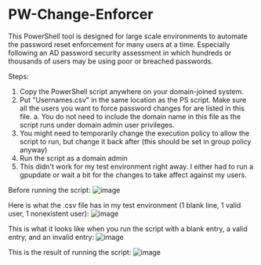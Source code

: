 # PW-Change-Enforcer

This PowerShell tool is designed for large scale environments to automate the password reset enforcement for many users at a time. Especially following an AD password security assessment in which hundreds or thousands of users may be using poor or breached passwords. 

Steps:
1. Copy the PowerShell script anywhere on your domain-joined system.
2. Put "Usernames.csv" in the same location as the PS script. Make sure all the users you want to force password changes for are listed in this file.
    a. You do not need to include the domain name in this file as the script runs under domain admin user privileges.
4. You might need to temporarily change the execution policy to allow the script to run, but change it back after (this should be set in group policy anyway)
5. Run the script as a domain admin
6. This didn't work for my test environment right away. I either had to run a gpupdate or wait a bit for the changes to take affect against my users.

Before running the script:
![image](https://github.com/user-attachments/assets/f5d6c91b-9ba6-427a-85a8-fff10c0994fa)

Here is what the .csv file has in my test environment (1 blank line, 1 valid user, 1 nonexistent user):
![image](https://github.com/user-attachments/assets/7afb5a2f-bba8-4c68-bb01-057220a9defb)

This is what it looks like when you run the script with a blank entry, a valid entry, and an invalid entry:
![image](https://github.com/user-attachments/assets/a9c8c1c0-6a03-48b6-a38b-8cbe267b4ccf)

This is the result of running the script:
![image](https://github.com/user-attachments/assets/a2531a41-69e2-4895-adf8-29a197624466)
